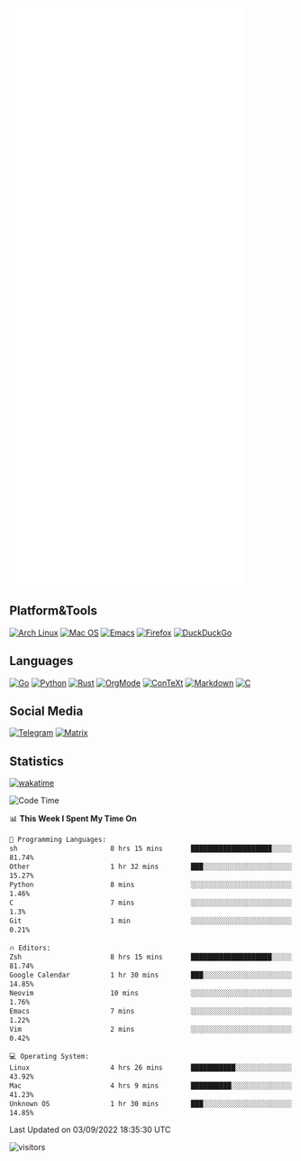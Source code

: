 ![Metrics](https://github.com/SteamedFish/SteamedFish/blob/master/github-metrics.svg)

## Platform&Tools

[![Arch Linux](https://img.shields.io/badge/ArchLinux-1793D1?logo=arch-linux&logoColor=fff&style=flat-square)](https://archlinux.org/)
[![Mac OS](https://img.shields.io/badge/MacOS-000000?style=flat-square&logo=macos&logoColor=F0F0F0)](https://www.apple.com/macos/)
[![Emacs](https://img.shields.io/badge/Emacs-%237F5AB6.svg?&style=flat-square&logo=gnu-emacs&logoColor=white)](https://www.gnu.org/software/emacs/)
[![Firefox](https://img.shields.io/badge/Firefox-FF7139?style=flat-square&logo=Firefox-Browser&logoColor=white)](https://firefox.com/)
[![DuckDuckGo](https://img.shields.io/badge/DuckDuckGo-DE5833?style=flat-square&logo=DuckDuckGo&logoColor=white)](https://duckduckgo.com/)

## Languages

[![Go](https://img.shields.io/badge/Golang-%2300ADD8.svg?style=flat-square&logo=go&logoColor=white)](https://golang.org/)
[![Python](https://img.shields.io/badge/Python-3670A0?style=flat-square&logo=python&logoColor=ffdd54)](https://www.python.org/)
[![Rust](https://img.shields.io/badge/Rust-%23000000.svg?style=flat-square&logo=rust&logoColor=white)](https://www.rust-lang.org/)
[![OrgMode](https://img.shields.io/badge/OrgMode-%23000000.svg?style=flat-square&logo=org&logoColor=white)](https://orgmode.org/)
[![ConTeXt](https://img.shields.io/badge/ConTeXt-%23008080.svg?style=flat-square&logo=latex&logoColor=white)](https://contextgarden.net/)
[![Markdown](https://img.shields.io/badge/MarkDown-%23000000.svg?style=flat-square&logo=markdown&logoColor=white)](https://daringfireball.net/projects/markdown/)
[![C](https://img.shields.io/badge/C-%2300599C.svg?style=flat-square&logo=c&logoColor=white)](https://www.iso.org/standard/74528.html)

## Social Media
[![Telegram](https://img.shields.io/badge/SteamedFish-2CA5E0?style=social&logo=telegram&logoColor=white)](https://t.me/SteamedFish)
[![Matrix](https://img.shields.io/badge/SteamedFish-2CA5E0?style=social&logo=matrix&logoColor=black)](https://matrix.to/#/@i:steamedfish.org)

## Statistics
[![wakatime](https://wakatime.com/badge/user/168280d6-fcf2-4b4f-ad3a-dc4612f35b38.svg)](https://wakatime.com/@168280d6-fcf2-4b4f-ad3a-dc4612f35b38)

<!--START_SECTION:waka-->
![Code Time](http://img.shields.io/badge/Code%20Time-1%2C985%20hrs%2048%20mins-blue)

📊 **This Week I Spent My Time On** 

```text
💬 Programming Languages: 
sh                       8 hrs 15 mins       ████████████████████░░░░░   81.74% 
Other                    1 hr 32 mins        ███░░░░░░░░░░░░░░░░░░░░░░   15.27% 
Python                   8 mins              ░░░░░░░░░░░░░░░░░░░░░░░░░   1.46% 
C                        7 mins              ░░░░░░░░░░░░░░░░░░░░░░░░░   1.3% 
Git                      1 min               ░░░░░░░░░░░░░░░░░░░░░░░░░   0.21%

🔥 Editors: 
Zsh                      8 hrs 15 mins       ████████████████████░░░░░   81.74% 
Google Calendar          1 hr 30 mins        ███░░░░░░░░░░░░░░░░░░░░░░   14.85% 
Neovim                   10 mins             ░░░░░░░░░░░░░░░░░░░░░░░░░   1.76% 
Emacs                    7 mins              ░░░░░░░░░░░░░░░░░░░░░░░░░   1.22% 
Vim                      2 mins              ░░░░░░░░░░░░░░░░░░░░░░░░░   0.42%

💻 Operating System: 
Linux                    4 hrs 26 mins       ███████████░░░░░░░░░░░░░░   43.92% 
Mac                      4 hrs 9 mins        ██████████░░░░░░░░░░░░░░░   41.23% 
Unknown OS               1 hr 30 mins        ███░░░░░░░░░░░░░░░░░░░░░░   14.85%

```


 Last Updated on 03/09/2022 18:35:30 UTC
<!--END_SECTION:waka-->

![visitors](https://visitor-badge.laobi.icu/badge?page_id=SteamedFish.SteamedFish)
